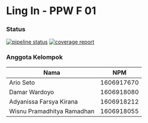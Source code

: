 # Ling In - PPW F 01

### Status
[![pipeline status](https://gitlab.com/ppwf01/ling-in/badges/master/pipeline.svg)](https://gitlab.com/ppwf01/ling-in/commits/master)
[![coverage report](https://gitlab.com/ppwf01/ling-in/badges/master/coverage.svg)](https://gitlab.com/ppwf01/ling-in/commits/master)

### Anggota Kelompok
|   Nama   | NPM  |
|----------|------|
| Ario Seto | 1606917670 |
| Damar Wardoyo | 1606918080 |
| Adyanissa Farsya Kirana | 1606918212 |
| Wisnu Pramadhitya Ramadhan | 1606918055 |
